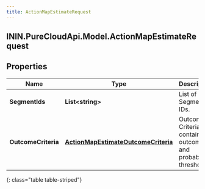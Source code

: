 ```yaml
---
title: ActionMapEstimateRequest
---
```

## ININ.PureCloudApi.Model.ActionMapEstimateRequest

## Properties

|Name | Type | Description | Notes|
|------------ | ------------- | ------------- | -------------|
| **SegmentIds** | **List&lt;string&gt;** | List of Segment IDs. | [optional] |
| **OutcomeCriteria** | [**ActionMapEstimateOutcomeCriteria**](ActionMapEstimateOutcomeCriteria.html) | Outcome Criteria containing outcomeId and probability thresholds. | [optional] |
{: class="table table-striped"}


